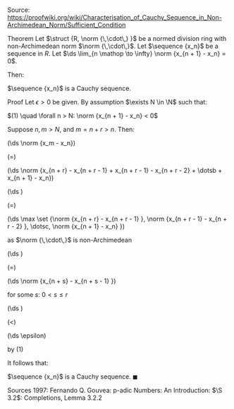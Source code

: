 # 

Source: https://proofwiki.org/wiki/Characterisation_of_Cauchy_Sequence_in_Non-Archimedean_Norm/Sufficient_Condition

Theorem
Let $\struct {R, \norm {\,\cdot\,} }$ be a normed division ring with non-Archimedean norm $\norm {\,\cdot\,}$.
Let $\sequence {x_n}$ be a sequence in $R$.
Let $\ds \lim_{n \mathop \to \infty} \norm {x_{n + 1} - x_n} = 0$.

Then:

$\sequence {x_n}$ is a Cauchy sequence.


Proof
Let $\epsilon > 0$ be given.
By assumption $\exists N \in \N$ such that:

$(1) \quad  \forall n > N: \norm {x_{n + 1} - x_n} < 0$

Suppose $n, m > N$, and $m = n + r > n$.
Then:














\(\ds \norm {x_m - x_n}\)

\(=\)







\(\ds \norm {x_{n + r} - x_{n + r - 1} + x_{n + r - 1} - x_{n + r - 2} + \dotsb + x_{n + 1} - x_n}\)




















\(\ds \)

\(=\)







\(\ds \max \set {\norm {x_{n + r} - x_{n + r - 1} }, \norm {x_{n + r - 1} - x_{n + r - 2} }, \dotsc, \norm {x_{n + 1} - x_n} }\)





as $\norm {\,\cdot\,}$ is non-Archimedean














\(\ds \)

\(=\)







\(\ds \norm {x_{n + s} - x_{n + s - 1} }\)





for some $s$: $0 < s \le r$














\(\ds \)

\(<\)







\(\ds \epsilon\)





by $(1)$



It follows that:

$\sequence {x_n}$ is a Cauchy sequence.
$\blacksquare$


Sources
1997: Fernando Q. Gouvea: p-adic Numbers: An Introduction: $\S 3.2$: Completions, Lemma $3.2.2$




